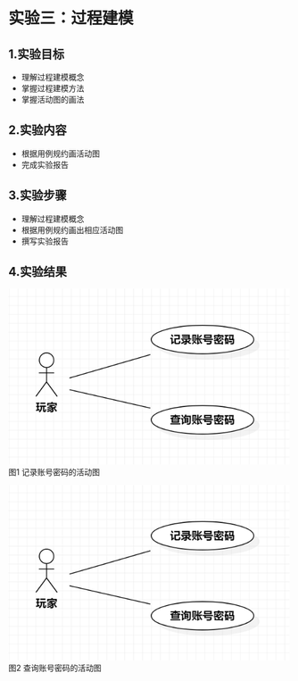 # 实验三：过程建模

## 1.实验目标

- 理解过程建模概念
- 掌握过程建模方法
- 掌握活动图的画法

## 2.实验内容

- 根据用例规约画活动图
- 完成实验报告

## 3.实验步骤

- 理解过程建模概念
- 根据用例规约画出相应活动图
- 撰写实验报告

## 4.实验结果

![实验三活动图一](./Lab2_UseCaseDiagram.png)  
图1 记录账号密码的活动图

![实验三活动图二](./Lab2_UseCaseDiagram.png)  
图2 查询账号密码的活动图
